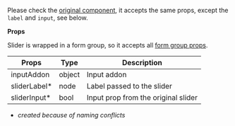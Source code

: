 Please check the [original component](https://patternfly-react-pf3.surge.sh/?path=/story/patternfly-react-forms-and-controls-slider--slider), it accepts the same props, except the `label` and `input`, see below.

**Props**

Slider is wrapped in a form group, so it accepts all [form group props](/mappers/component-api#formgroupwrappedcomponents).

|Props|Type|Description|
|-----|----|-----------|
|inputAddon|object|Input addon|
|sliderLabel*|node|Label passed to the slider|
|sliderInput*|bool|Input prop from the original slider|

* *created because of naming conflicts*